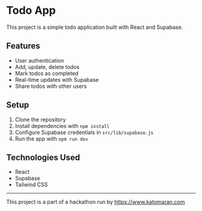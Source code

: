 # Todo App

This project is a simple todo application built with React and Supabase.

## Features

- User authentication
- Add, update, delete todos
- Mark todos as completed
- Real-time updates with Supabase
- Share todos with other users

## Setup

1. Clone the repository
2. Install dependencies with `npm install`
3. Configure Supabase credentials in `src/lib/supabase.js`
4. Run the app with `npm run dev`

## Technologies Used

- React
- Supabase
- Tailwind CSS

---

This project is a part of a hackathon run by https://www.katomaran.com
